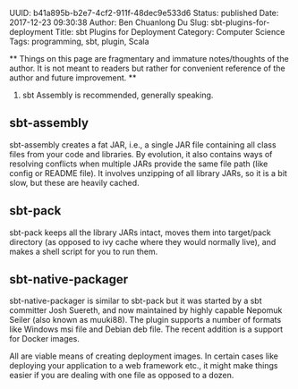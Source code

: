 UUID: b41a895b-b2e7-4cf2-911f-48dec9e533d6
Status: published
Date: 2017-12-23 09:30:38
Author: Ben Chuanlong Du
Slug: sbt-plugins-for-deployment
Title: sbt Plugins for Deployment
Category: Computer Science
Tags: programming, sbt, plugin, Scala

**
Things on this page are
fragmentary and immature notes/thoughts of the author.
It is not meant to readers
but rather for convenient reference of the author and future improvement.
**

1. sbt Assembly is recommended, generally speaking. 

## sbt-assembly

sbt-assembly creates a fat JAR,
i.e., a single JAR file containing all class files from your code and libraries. 
By evolution, 
it also contains ways of resolving conflicts 
when multiple JARs provide the same file path (like config or README file). 
It involves unzipping of all library JARs, 
so it is a bit slow, but these are heavily cached.

## sbt-pack

sbt-pack keeps all the library JARs intact, 
moves them into target/pack directory 
(as opposed to ivy cache where they would normally live), 
and makes a shell script for you to run them.

## sbt-native-packager

sbt-native-packager is similar to sbt-pack but it was started by a sbt committer Josh Suereth, 
and now maintained by highly capable Nepomuk Seiler (also known as muuki88). 
The plugin supports a number of formats like Windows msi file and Debian deb file. 
The recent addition is a support for Docker images.

All are viable means of creating deployment images. 
In certain cases like deploying your application to a web framework etc., 
it might make things easier if you are dealing with one file as opposed to a dozen.
